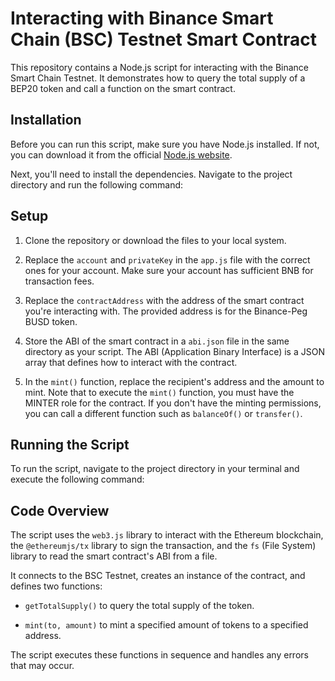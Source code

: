 # Interacting with Binance Smart Chain (BSC) Testnet Smart Contract

This repository contains a Node.js script for interacting with the Binance Smart Chain Testnet. It demonstrates how to query the total supply of a BEP20 token and call a function on the smart contract.

## Installation

Before you can run this script, make sure you have Node.js installed. If not, you can download it from the official [Node.js website](https://nodejs.org/).

Next, you'll need to install the dependencies. Navigate to the project directory and run the following command:


## Setup

1. Clone the repository or download the files to your local system.

2. Replace the `account` and `privateKey` in the `app.js` file with the correct ones for your account. Make sure your account has sufficient BNB for transaction fees.

3. Replace the `contractAddress` with the address of the smart contract you're interacting with. The provided address is for the Binance-Peg BUSD token.

4. Store the ABI of the smart contract in a `abi.json` file in the same directory as your script. The ABI (Application Binary Interface) is a JSON array that defines how to interact with the contract.

5. In the `mint()` function, replace the recipient's address and the amount to mint. Note that to execute the `mint()` function, you must have the MINTER role for the contract. If you don't have the minting permissions, you can call a different function such as `balanceOf()` or `transfer()`.

## Running the Script

To run the script, navigate to the project directory in your terminal and execute the following command:


## Code Overview

The script uses the `web3.js` library to interact with the Ethereum blockchain, the `@ethereumjs/tx` library to sign the transaction, and the `fs` (File System) library to read the smart contract's ABI from a file.

It connects to the BSC Testnet, creates an instance of the contract, and defines two functions:

- `getTotalSupply()` to query the total supply of the token.

- `mint(to, amount)` to mint a specified amount of tokens to a specified address.

The script executes these functions in sequence and handles any errors that may occur.

